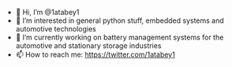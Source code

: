- 👋 Hi, I’m @1atabey1
- 👀 I’m interested in general python stuff, embedded systems and automotive technologies
- 🌱 I’m currently working on battery management systems for the automotive and stationary storage industries
- 📫 How to reach me: https://twitter.com/1atabey1

<!---
1atabey1/1atabey1 is a ✨ special ✨ repository because its `README.md` (this file) appears on your GitHub profile.
You can click the Preview link to take a look at your changes.
--->
